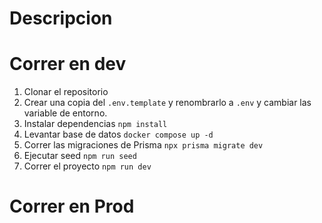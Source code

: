 # Descripcion


# Correr en dev
1. Clonar el repositorio
2. Crear una copia del ```.env.template``` y renombrarlo a ```.env``` y cambiar las variable de entorno.
3. Instalar dependencias ```npm install```
4. Levantar base de datos ```docker compose up -d```
5. Correr las migraciones de Prisma ```npx prisma migrate dev```
6. Ejecutar seed ```npm run seed```
7. Correr el proyecto ```npm run dev```

#  Correr en Prod